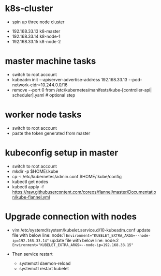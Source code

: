 # k8s-cluster
* spin up three node cluster
- 192.168.33.13 k8-master
- 192.168.33.14 k8-node-1
- 192.168.33.15 k8-node-2

# master machine tasks
- switch to root account
- kubeadm init --apiserver-advertise-address 192.168.33.13 --pod-network-cidr=10.244.0.0/16
- remove --port 0 from /etc/kubernetes/manifests/kube-[controller-api| scheduler].yaml # optional step

# worker node tasks
- switch to root account
- paste the token generated from master

# kubeconfig setup in master
- switch to root account
- mkdir -p $HOME/.kube
- cp -i /etc/kubernetes/admin.conf $HOME/.kube/config
- kubectl get nodes
- kubectl apply -f https://raw.githubusercontent.com/coreos/flannel/master/Documentation/kube-flannel.yml

# Upgrade connection with nodes
- vim /etc/systemd/system/kubelet.service.d/10-kubeadm.conf
  update file with below line: node:1 `Environment="KUBELET_EXTRA_ARGS=--node-ip=192.168.33.14"`
  update file with below line: node:2 `Environment="KUBELET_EXTRA_ARGS=--node-ip=192.168.33.15"`

- Then service restart
  * systemctl daemon-reload
  * systemctl restart kubelet
